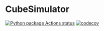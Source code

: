 # CubeSimulator
[![Python package Actions status](https://github.com/laoraid/CubeSimulator/workflows/Python%20package/badge.svg)](https://github.com/laoraid/CubeSimulator/actions) [![codecov](https://codecov.io/gh/laoraid/CubeSimulator/branch/main/graph/badge.svg?token=QUCPSBQZBZ)](https://codecov.io/gh/laoraid/CubeSimulator)
